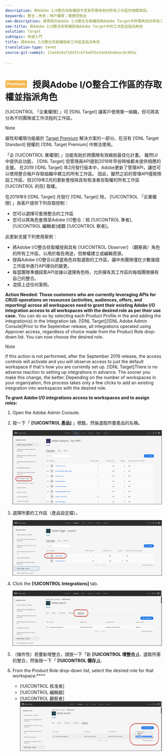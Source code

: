 ```yaml
---
description: 將Adobe I/O整合存取權授予具有所需角色的所有工作區的相關資訊。
keywords: 整合；角色；用戶權限；管理控制台
seo-description: 將現有的Adobe I/O整合存取權授與Adobe Target中所需角色的所有工作區的相關資訊
seo-title: 將Adobe I/O整合存取權授與Adobe Target中的工作區並指派角色
solution: Target
subtopic: 快速入門
title: 將Adobe I/O整合存取權授與工作區並指派角色
translation-type: tm+mt
source-git-commit: 13ad42da73dd3fcbf4e07be1de646e0eac8c991e

---
```



# ![PREMIUM](/help/assets/premium.png) 授與Adobe I/O整合工作區的存取權並指派角色

[!UICONTROL 「企業權限] 」可 [!DNL Target] 讓客戶使用單一組織，但可將其分為不同團隊或工作流程的工作區。

>[!NOTE]
>
>屬性和權限功能屬於 [Target Premium](/help/c-intro/intro.md#premium) 解決方案的一部分。在沒有 [!DNL Target Standard] 授權的 [!DNL Target Premium] 中無法使用。

「企 [!UICONTROL 業權限] 」功能有助於跨團隊有效縮放最佳化計畫。 雖然UI中提供此功能， [!DNL Target] 但管理員API直到2019年早些時候都未提供相應的支援。 在2019 [!DNL Target] 年2月發行版本中，Adobe更新了管理API，讓您可以使用整合帳戶存取組織中建立的所有工作區。 因此，雖然之前的管理API僅限預設工作區，但2019年2月的更新會授與具有核准者存取權的所有工作區 [!UICONTROL 的存] 取權。

在2019年9 [!DNL Target] 月發行 [!DNL Target] 時， [!UICONTROL 「企業權限] 」為客戶提供下列存取控制：

* 您可以選擇可套用整合的工作區
* 您可以將角色套用至Adobe I/O整合：核 [!UICONTROL 準者]、 [!UICONTROL 編輯者]或觀 [!UICONTROL 察者]。

此更新支援下列使用案例：

* 將Adobe I/O整合存取權授與具有 [!UICONTROL Observer] （觀察員）角色的所有工作區，以用於報告用途，但無權建立或編輯資源。
* 授與Adobe I/O整合以適當角色存取選取的工作區，讓中央團隊僅在少數幾個工作區中進行API導向的變更。
* 每當團隊準備探索API並據以選擇角色時，允許擁有其工作區的每個團隊擁有自己的整合。
* 混搭上述任何案例。

**Action Needed: Those customers who are currently leveraging APIs for CRUD operations on resources (activities, audiences, offers, and reporting) across all workspaces need to grant their existing Adobe I/O integration access to all workspaces with the desired role as per their use case.** You can do so by selecting each  Product Profile in the  and adding the integration(s) in the Integration tab. [!DNL Target][!DNL Adobe Admin Console]Prior to the September release, all integrations operated using Approver access, regardless of choice made from the Product Role drop-down list. You can now choose the desired role.

>[!NOTE]
>
>If this action is not performed, after the  September 2019 release, the access controls will activate and you will observe access to just the default workspace if that's how you are currently set up. [!DNL Target]There is no adverse reaction to setting up integrations in advance. The sooner you make this change, the better. Depending on the number of workspaces in your organization, this process takes only a few clicks to add an existing integration into workspaces with the desired role.

**To grant Adobe I/O integrations access to workspaces and to assign roles:**

1. Open the Adobe Admin Console.**[](https://adminconsole.adobe.com)**

1. 按一下「 **[!UICONTROL 產品]** 」標籤，然後選取所要產品的名稱。

   ![Choose product in Adobe Admin Console](/help/administrating-target/c-user-management/property-channel/assets/io-choose-product.png)

1. 選擇所要的工作區（產品設定檔）。

   ![Select the product profile](/help/administrating-target/c-user-management/property-channel/assets/io-select-product-profile.png)

1. Click the **[!UICONTROL Integrations]** tab.

   ![Integrations tab](/help/administrating-target/c-user-management/property-channel/assets/integrations-tab.png)

1. （條件性）若要新增整合，請按一下「新 **[!UICONTROL 增整合」]**，選取所需的整合，然後按一下「 **[!UICONTROL 儲存」]**。

1. From the Product Role drop-down list, select the desired role for that workspace:****

   * [!UICONTROL 核准者]
   * [!UICONTROL 編輯器]
   * [!UICONTROL 觀察者]
   ![選擇產品描述檔角色](/help/administrating-target/c-user-management/property-channel/assets/product-profile-role.png)
